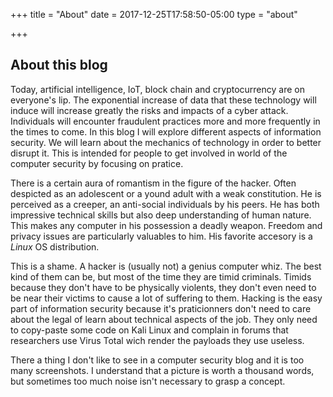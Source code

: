 +++
title = "About"
date = 2017-12-25T17:58:50-05:00
type = "about"

+++

## About this blog


Today, artificial intelligence, IoT, block chain and cryptocurrency are on everyone's lip. The exponential increase of data that these technology will induce will increase greatly the risks and impacts of a cyber attack. Individuals will encounter fraudulent practices more and more frequently in the times to come. In this blog I will explore different aspects of information security. We will learn about the mechanics of technology in order to better disrupt it. This is intended for people to get involved in world of the computer security by focusing on pratice.

There is a certain aura of romantism in the figure of the hacker. Often despicted as an adolescent or a yound adult with a weak constitution. He is perceived as a creeper, an anti-social individuals by his peers. He has both impressive technical skills but also deep understanding of human nature. This makes any computer in his possession a deadly weapon. Freedom and privacy issues are particularly valuables to him. His favorite accesory is a *Linux* OS distribution.

This is a shame. A hacker is (usually not) a genius computer whiz. The best kind of them can be, but most of the time they are timid criminals. Timids because they don't have to be physically violents, they don't even need to be near their victims to cause a lot of suffering to them. Hacking is the easy part of information security because it's praticionners don't need to care about the legal of learn about technical aspects of the job. They only need to copy-paste some code on Kali Linux and complain in forums that researchers use Virus Total wich render the payloads they use useless.

There a thing I don't like to see in a computer security blog and it is too many screenshots. I understand that a picture is worth a thousand words, but sometimes too much noise isn't necessary to grasp a concept.